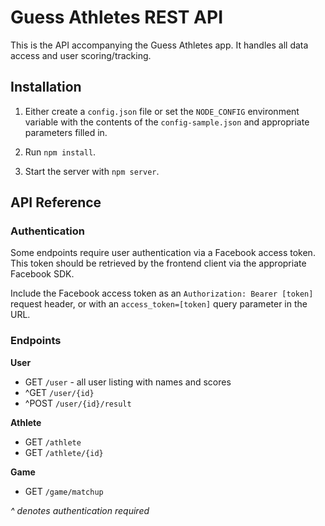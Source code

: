 # Guess Athletes REST API

This is the API accompanying the Guess Athletes app. It handles all data access and user scoring/tracking.

## Installation

1. Either create a `config.json` file or set the `NODE_CONFIG` environment variable with the contents of the `config-sample.json` and appropriate parameters filled in.

2. Run `npm install`.

3. Start the server with `npm server`.

## API Reference

### Authentication

Some endpoints require user authentication via a Facebook access token. This token should be retrieved by the frontend client via the appropriate Facebook SDK.

Include the Facebook access token as an `Authorization: Bearer [token]` request header, or with an `access_token=[token]` query parameter in the URL. 

### Endpoints

**User**
- GET `/user` - all user listing with names and scores
- ^GET `/user/{id}`
- ^POST `/user/{id}/result`

**Athlete**
- GET `/athlete`
- GET `/athlete/{id}`


**Game**
- GET `/game/matchup`

*^ denotes authentication required*

